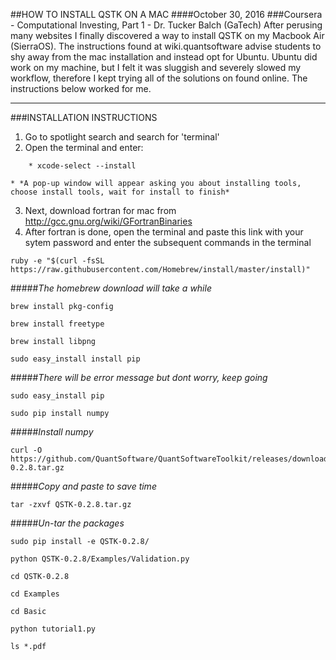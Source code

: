 ##HOW TO INSTALL QSTK ON A MAC
####October 30, 2016
###Coursera - Computational Investing, Part 1 - Dr. Tucker Balch (GaTech)
After perusing many websites I finally discovered a way to install
QSTK on my Macbook Air (SierraOS).  The instructions found at wiki.quantsoftware
advise students to shy away from the mac installation and instead
opt for Ubuntu. Ubuntu did work on my machine, but I felt it was sluggish and
severely slowed my workflow, therefore I kept trying all of the solutions on found
online. The instructions below worked for me.

-----------------------------------------------------------------
###INSTALLATION INSTRUCTIONS
1. Go to spotlight search and search for 'terminal'
2. Open the terminal and enter:
```
	* xcode-select --install
```
	* *A pop-up window will appear asking you about installing tools, choose install tools, wait for install to finish*
3. Next, download fortran for mac from http://gcc.gnu.org/wiki/GFortranBinaries
4. After fortran is done, open the terminal and paste this link with your sytem password and enter the subsequent commands in the terminal

```
ruby -e "$(curl -fsSL https://raw.githubusercontent.com/Homebrew/install/master/install)"
```
#####*The homebrew download will take a while*
```
brew install pkg-config
```
```
brew install freetype
```
```
brew install libpng
```
```
sudo easy_install install pip
```
#####*There will be error message but dont worry, keep going*
```
sudo easy_install pip
```
```
sudo pip install numpy
```
#####*Install numpy*
```
curl -O https://github.com/QuantSoftware/QuantSoftwareToolkit/releases/download/0.2.8/QSTK-0.2.8.tar.gz
```
#####*Copy and paste to save time*
```
tar -zxvf QSTK-0.2.8.tar.gz
```
#####*Un-tar the packages*
```
sudo pip install -e QSTK-0.2.8/
```
```
python QSTK-0.2.8/Examples/Validation.py
```
```
cd QSTK-0.2.8
```
```
cd Examples
```
```
cd Basic
```
```
python tutorial1.py
```
```
ls *.pdf
```